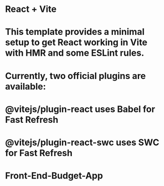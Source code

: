 # React + Vite 
# This template provides a minimal setup to get React working in Vite with HMR and some ESLint rules.

# Currently, two official plugins are available:

# @vitejs/plugin-react uses Babel for Fast Refresh
# @vitejs/plugin-react-swc uses SWC for Fast Refresh
# Front-End-Budget-App
